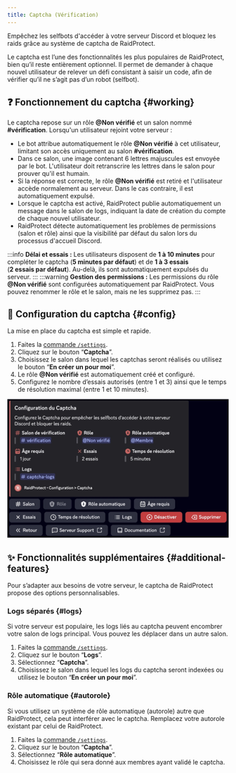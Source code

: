 ```yaml
---
title: Captcha (Vérification)
---
```


Empêchez les selfbots d'accéder à votre serveur Discord et bloquez les raids grâce au système de captcha de RaidProtect.

Le captcha est l’une des fonctionnalités les plus populaires de RaidProtect, bien qu’il reste entièrement optionnel. Il permet de demander à chaque nouvel utilisateur de relever un défi consistant à saisir un code, afin de vérifier qu’il ne s’agit pas d’un robot (selfbot).

## ❓ Fonctionnement du captcha {#working}

Le captcha repose sur un rôle **@Non vérifié** et un salon nommé **#vérification**. Lorsqu'un utilisateur rejoint votre serveur :
- Le bot attribue automatiquement le rôle **@Non vérifié** à cet utilisateur, limitant son accès uniquement au salon **#vérification**.
- Dans ce salon, une image contenant 6 lettres majuscules est envoyée par le bot. L'utilisateur doit retranscrire les lettres dans le salon pour prouver qu'il est humain.
- Si la réponse est correcte, le rôle **@Non vérifié** est retiré et l'utilisateur accède normalement au serveur. Dans le cas contraire, il est automatiquement expulsé.
- Lorsque le captcha est activé, RaidProtect publie automatiquement un message dans le salon de logs, indiquant la date de création du compte de chaque nouvel utilisateur.
- RaidProtect détecte automatiquement les problèmes de permissions (salon et rôle) ainsi que la visibilité par défaut du salon lors du processus d'accueil Discord.

:::info
**Délai et essais :** Les utilisateurs disposent de **1 à 10 minutes** pour compléter le captcha (**5 minutes par défaut**) et de **1 à 3 essais** (**2 essais par défaut**). Au-delà, ils sont automatiquement expulsés du serveur.
:::
:::warning
**Gestion des permissions :** Les permissions du rôle **@Non vérifié** sont configurées automatiquement par RaidProtect. Vous pouvez renommer le rôle et le salon, mais ne les supprimez pas.
:::

## 🚪 Configuration du captcha {#config}

La mise en place du captcha est simple et rapide.

1. Faites la [commande `/settings`](../setup.md#settings).
2. Cliquez sur le bouton “**Captcha**”.
3. Choisissez le salon dans lequel les captchas seront réalisés ou utilisez le bouton “**En créer un pour moi**”.
4. Le rôle **@Non vérifié** est automatiquement créé et configuré.
5. Configurez le nombre d’essais autorisés (entre 1 et 3) ainsi que le temps de résolution maximal (entre 1 et 10 minutes).

![Capture d'écran paramètre captcha](../assets/rp-settings-captcha.webp)

## ✨ Fonctionnalités supplémentaires {#additional-features}

Pour s’adapter aux besoins de votre serveur, le captcha de RaidProtect propose des options personnalisables.

### Logs séparés {#logs}

Si votre serveur est populaire, les logs liés au captcha peuvent encombrer votre salon de logs principal. Vous pouvez les déplacer dans un autre salon.

1. Faites la [commande `/settings`](../setup.md#settings).
2. Cliquez sur le bouton “**Logs**”.
3. Sélectionnez “**Captcha**”.
4. Choisissez le salon dans lequel les logs du captcha seront indexées ou utilisez le bouton “**En créer un pour moi**”.

### Rôle automatique {#autorole}

Si vous utilisez un système de rôle automatique (autorole) autre que RaidProtect, cela peut interférer avec le captcha. Remplacez votre autorole existant par celui de RaidProtect.

1. Faites la [commande `/settings`](../setup.md#settings).
2. Cliquez sur le bouton “**Captcha**”.
3. Sélectionnez “**Rôle automatique**”.
4. Choisissez le rôle qui sera donné aux membres ayant validé le captcha.